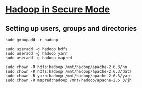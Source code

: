 # [Hadoop in Secure Mode](https://hadoop.apache.org/docs/current/hadoop-project-dist/hadoop-common/SecureMode.html)

## Setting up users, groups and directories
~~~
sudo groupadd -r hadoop

sudo useradd -g hadoop hdfs
sudo useradd -g hadoop yarn
sudo useradd -g hadoop mapred

sudo chown -R hdfs:hadoop /mnt/hadoop/apache-2.6.3/nn
sudo chown -R hdfs:hadoop /mnt/hadoop/apache-2.6.3/data
sudo chown -R yarn:hadoop /mnt/hadoop/apache-2.6.3/yarn
sudo chown -R mapred:hadoop /mnt/hadoop/apache-2.6.3/jh
~~~
